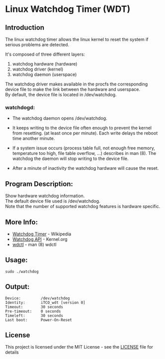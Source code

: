 # Linux Watchdog Timer (WDT)
## Introduction

The linux watchdog timer allows the linux kernel to reset the system if serious problems are detected.

It's composed of three different layers:
1. watchdog hardware (hardware)
2. watchdog driver (kernel)
3. watchdog daemon (userspace)

The watchdog driver makes available in the procfs the corresponding
device file to make the link between the hardware and userspace. </br>
By default, the device file is located in /dev/watchdog.

### watchdogd:
+ The watchdog daemon opens /dev/watchdog.

+ It keeps writing to the device file often enough to
  prevent the kernel from resetting. (at least once per minute).
  Each write delays the reboot time another minute.

+ If a system issue occurs (process table full, not enough free memory,
  temperature too high, file table overflow, ...) describes in man (8).
  The watchdog the daemon will stop writing to the device file.

+ After a minute of inactivity the watchdog hardware will cause the reset.

## Program Description:
Show hardware watchdog information. </br>
The default device file used is /dev/watchdog. </br>
Note that the number of supported watchdog features is hardware specific.

## More Info:
* [Watchdog Timer](https://en.wikipedia.org/wiki/Watchdog_timer) - Wikipedia
* [Watchdog API](https://www.kernel.org/doc/Documentation/watchdog/watchdog-api.txt) - Kernel.org
* [wdctl](http://man7.org/linux/man-pages/man8/wdctl.8.html) - man (8) wdctl

## Usage:

```
sudo ./watchdog
```

## Output:

```
Device:         /dev/watchdog
Identity:       iTCO_wdt [version 0]
Timeout:        30 seconds
Pre-timeout:    0 seconds
Timeleft:       30 seconds
Last boot:      Power-On-Reset
```

## License

This project is licensed under the MIT License - see the [LICENSE](LICENSE) file for details
